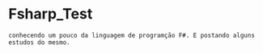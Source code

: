 # Fsharp_Test
`conhecendo um pouco da linguagem de programção F#. E postando alguns estudos do mesmo.`
